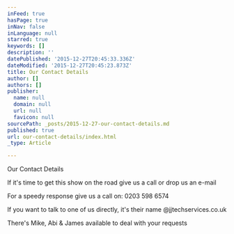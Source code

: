 ```yaml
---
inFeed: true
hasPage: true
inNav: false
inLanguage: null
starred: true
keywords: []
description: ''
datePublished: '2015-12-27T20:45:33.336Z'
dateModified: '2015-12-27T20:45:23.873Z'
title: Our Contact Details
author: []
authors: []
publisher:
  name: null
  domain: null
  url: null
  favicon: null
sourcePath: _posts/2015-12-27-our-contact-details.md
published: true
url: our-contact-details/index.html
_type: Article

---
```

Our Contact Details

If it's time to get this show on the road give us a call or drop us an e-mail

For a speedy response give us a call on: 0203 598 6574

If you want to talk to one of us directly, it's their name @jjtechservices.co.uk

There's Mike, Abi & James available to deal with your requests